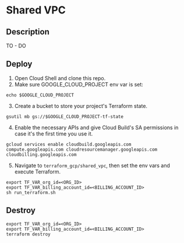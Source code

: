 # Shared VPC

## Description

TO - DO

## Deploy

1. Open Cloud Shell and clone this repo.
2. Make sure GOOGLE_CLOUD_PROJECT env var is set:
```
echo $GOOGLE_CLOUD_PROJECT
```

3. Create a bucket to store your project's Terraform state. 
```
gsutil mb gs://$GOOGLE_CLOUD_PROJECT-tf-state
```

4. Enable the necessary APIs and give Cloud Build's SA permissions in case it's the first time you use it.
```
gcloud services enable cloudbuild.googleapis.com compute.googleapis.com cloudresourcemanager.googleapis.com cloudbilling.googleapis.com
```

5. Navigate to `terraform_gcp/shared_vpc`, then set the env vars and execute Terraform.
```
export TF_VAR_org_id=<ORG_ID>
export TF_VAR_billing_account_id=<BILLING_ACCOUNT_ID>
sh run_terraform.sh
```

## Destroy
```
export TF_VAR_org_id=<ORG_ID>
export TF_VAR_billing_account_id=<BILLING_ACCOUNT_ID>
terraform destroy
```
